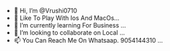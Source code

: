 - 👋 Hi, I’m @Vrushi0710
- 👀  Like To Play With Ios And MacOs...
- 🌱 I’m currently learning For Business ...
- 💞️ I’m looking to collaborate on Local ...
- 📫  You Can Reach Me On Whatsaap. 9054144310 ...

<!---
Vrushi0710/Vrushi0710 is a ✨ special ✨ repository because its `README.md` (this file) appears on your GitHub profile.
You can click the Preview link to take a look at your changes.
--->
